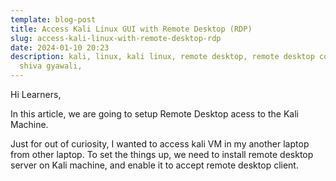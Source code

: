 ```yaml
---
template: blog-post
title: Access Kali Linux GUI with Remote Desktop (RDP)
slug: access-kali-linux-with-remote-desktop-rdp
date: 2024-01-10 20:23
description: kali, linux, kali linux, remote desktop, remote desktop connection,
  shiva gyawali,
---
```

Hi Learners,



In this article, we are going to setup Remote Desktop acess to the Kali Machine. 

Just for out of curiosity, I wanted to access kali VM in my another laptop from other laptop. To set the things up, we need to install remote desktop server on Kali machine, and enable it to accept remote desktop client.